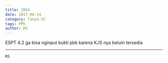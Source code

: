 ```yaml
---
title: 2054
date: 2017-06-14
category: Tanya-SC
tags: PPh
author: RS
---
```


ESPT 4.2 ga bisa nginput bukti pbk karena KJS nya belum tersedia

---



`RS`

